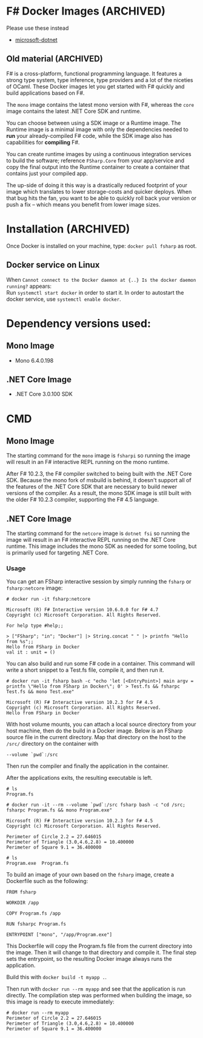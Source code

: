 # F# Docker Images (ARCHIVED)

Please use these instead

* [microsoft-dotnet](https://hub.docker.com/_/microsoft-dotnet) 



## Old material (ARCHIVED)

F# is a cross-platform, functional programming language. It features a strong
type system, type inference, type providers and a lot of the niceties of OCaml.
These Docker images let you get started with F# quickly and build applications
based on F#.

The `mono` image contains the latest mono version with F#, whereas the `core`
image contains the latest .NET Core SDK and runtime.

You can choose between using a SDK image or a Runtime image. The Runtime image
is a minimal image with only the dependencies needed to **run** your 
already-compiled F# code, while the SDK image also has capabilities for 
**compiling** F#.

You can create runtime images by using a continuous integration services to
build the software; reference `FSharp.Core` from your app/service and copy the
final output into the Runtime container to create a container that contains
just your compiled app.

The up-side of doing it this way is a drastically reduced footprint of your
image which translates to lower storage-costs and quicker deploys. When that
bug hits the fan, you want to be able to quickly roll back your version or push
a fix – which means you benefit from lower image sizes.

# Installation (ARCHIVED)

Once Docker is installed on your machine, type: `docker pull fsharp` as root. 

## Docker service on Linux

When `Cannot connect to the Docker daemon at {..} Is the docker daemon running?` appears:        
Run `systemctl start docker` in order to start it. In order to autostart the docker service, use `systemctl enable docker`.

# Dependency versions used:

## Mono Image
* Mono 6.4.0.198

## .NET Core Image
* .NET Core 3.0.100 SDK

# CMD

## Mono Image
The starting command for the `mono` image is `fsharpi` so running the image
will result in an F# interactive REPL running on the mono runtime.

After F# 10.2.3, the F# compiler switched to being built with the .NET Core SDK.
Because the mono fork of msbuild is behind, it doesn't support all of the features
of the .NET Core SDK that are necessary to build newer versions of the compiler.
As a result, the mono SDK image is still built with the older F# 10.2.3 compiler, 
supporting the F# 4.5 language.

## .NET Core Image
The starting command for the `netcore` image is `dotnet fsi` so running the image
will result in an F# interactive REPL running on the .NET Core runtime.  This
image includes the mono SDK as needed for some tooling, but is primarily used for
targeting .NET Core.

### Usage

You can get an FSharp interactive session by simply running the `fsharp` or `fsharp:netcore` image:
```
# docker run -it fsharp:netcore

Microsoft (R) F# Interactive version 10.6.0.0 for F# 4.7
Copyright (c) Microsoft Corporation. All Rights Reserved.

For help type #help;;

> ["FSharp"; "in"; "Docker"] |> String.concat " " |> printfn "Hello from %s";;
Hello from FSharp in Docker
val it : unit = ()

```

You can also build and run some F# code in a container. This command will
write a short snippet to a Test.fs file, compile it, and then run it.
```
# docker run -it fsharp bash -c "echo 'let [<EntryPoint>] main argv = printfn \"Hello from FSharp in Docker\"; 0' > Test.fs && fsharpc Test.fs && mono Test.exe"

Microsoft (R) F# Interactive version 10.2.3 for F# 4.5
Copyright (c) Microsoft Corporation. All Rights Reserved.
Hello from FSharp in Docker
```

With host volume mounts, you can attach a local source directory from 
your host machine, then do the build in a Docker image.  Below is an 
FSharp source file in the current directory.  Map that directory on 
the host to the `/src/` directory on the container with 

```
--volume `pwd`:/src
```

Then run the compiler and finally the application in the container.

After the applications exits, the resulting executable is left.

```
# ls 
Program.fs 

# docker run -it --rm --volume `pwd`:/src fsharp bash -c "cd /src; fsharpc Program.fs && mono Program.exe"

Microsoft (R) F# Interactive version 10.2.3 for F# 4.5
Copyright (c) Microsoft Corporation. All Rights Reserved.

Perimeter of Circle 2.2 = 27.646015
Perimeter of Triangle (3.0,4.6,2.8) = 10.400000
Perimeter of Square 9.1 = 36.400000

# ls
Program.exe  Program.fs
```

To build an image of your own based on the `fsharp` image, create a Dockerfile 
such as the following:

```
FROM fsharp

WORKDIR /app

COPY Program.fs /app

RUN fsharpc Program.fs

ENTRYPOINT ["mono", "/app/Program.exe"] 
```

This Dockerfile will copy the Program.fs file from the current directory into
the image.  Then it will change to that directory and compile it.  The final
step sets the entrypoint, so the resulting Docker image always runs the 
application.

Build this with `docker build -t myapp .`.

Then run with `docker run --rm myapp` and see that the application is run
directly.  The compilation step was performed when building the image, so this
image is ready to execute immediately:

```
# docker run --rm myapp
Perimeter of Circle 2.2 = 27.646015
Perimeter of Triangle (3.0,4.6,2.8) = 10.400000
Perimeter of Square 9.1 = 36.400000
```

